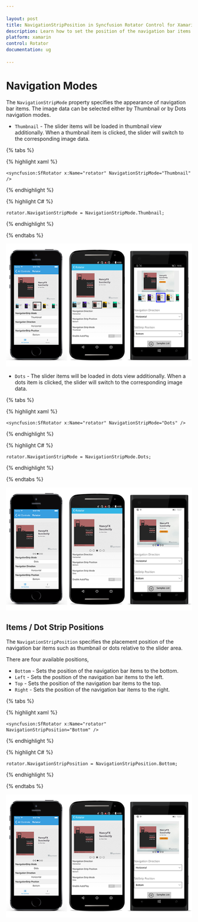 ```yaml
---

layout: post
title: NavigationStripPosition in Syncfusion Rotator Control for Xamarin.Forms 
description: Learn how to set the position of the navigation bar items in Rotator control
platform: xamarin 
control: Rotator
documentation: ug

---
```


# Navigation Modes

The `NavigationStripMode` property specifies the appearance of navigation bar items. The image data can be selected either by Thumbnail or by Dots navigation modes.

* `Thumbnail` - The slider items will be loaded in thumbnail view additionally. When a thumbnail item is clicked, the slider will switch to the corresponding image data.

{% tabs %}

{% highlight xaml %}

	<syncfusion:SfRotator x:Name="rotator" NavigationStripMode="Thumbnail" />
	
{% endhighlight %}

{% highlight C# %}

	rotator.NavigationStripMode = NavigationStripMode.Thumbnail;	

{% endhighlight %}

{% endtabs %}

![](images/thumbnail.png)

* `Dots` - The slider items will be loaded in dots view additionally. When a dots item is clicked, the slider will switch to the corresponding image data.

{% tabs %}

{% highlight xaml %}

	<syncfusion:SfRotator x:Name="rotator" NavigationStripMode="Dots" />
	
{% endhighlight %}

{% highlight C# %}

	rotator.NavigationStripMode = NavigationStripMode.Dots;	

{% endhighlight %}

{% endtabs %}

![](images/dots.png)


## Items / Dot Strip Positions

The `NavigationStripPosition` specifies the placement position of the navigation bar items such as thumbnail or dots relative to the slider area. 

There are four available positions,

* `Bottom` - Sets the position of the navigation bar items to the bottom.
* `Left` - Sets the position of the navigation bar items to the left.
* `Top` - Sets the position of the navigation bar items to the top.
* `Right` - Sets the position of the navigation bar items to the right.

{% tabs %}

{% highlight xaml %}

	<syncfusion:SfRotator x:Name="rotator" NavigationStripPosition="Bottom" />
	
{% endhighlight %}

{% highlight C# %}

	rotator.NavigationStripPosition = NavigationStripPosition.Bottom;

{% endhighlight %}

{% endtabs %}


![](images/tabstrip.png)